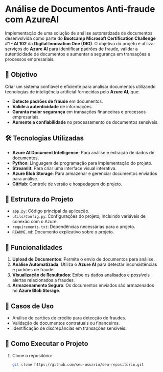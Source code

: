 # Análise de Documentos Anti-fraude com AzureAI

Implementação de uma solução de análise automatizada de documentos desenvolvida como parte do **Bootcamp Microsoft Certification Challenge #1 - AI 102** da **Digital Innovation One (DIO)**. O objetivo do projeto é utilizar serviços do **Azure AI** para identificar padrões de fraude, validar a autenticidade de documentos e aumentar a segurança em transações e processos empresariais.

## 🌟 Objetivo

Criar um sistema confiável e eficiente para analisar documentos utilizando tecnologias de inteligência artificial fornecidas pelo **Azure AI**, que:

- **Detecte padrões de fraude** em documentos.
- **Valide a autenticidade** de informações.
- **Garanta maior segurança** em transações financeiras e processos empresariais.
- **Aumente a confiabilidade** no processamento de documentos sensíveis.

## 🛠️ Tecnologias Utilizadas

- **Azure AI Document Intelligence**: Para análise e extração de dados de documentos.
- **Python**: Linguagem de programação para implementação do projeto.
- **Streamlit**: Para criar uma interface visual interativa.
- **Azure Blob Storage**: Para armazenar e gerenciar documentos enviados para análise.
- **GitHub**: Controle de versão e hospedagem do projeto.

## 📂 Estrutura do Projeto

- `app.py`: Código principal da aplicação.
- `utils/Config.py`: Configurações do projeto, incluindo variáveis de conexão com o Azure.
- `requirements.txt`: Dependências necessárias para o projeto.
- `README.md`: Documento explicativo sobre o projeto.

## 🚀 Funcionalidades

1. **Upload de Documentos**: Permite o envio de documentos para análise.
2. **Análise Automatizada**: Utiliza o **Azure AI** para detectar inconsistências e padrões de fraude.
3. **Visualização de Resultados**: Exibe os dados analisados e possíveis alertas relacionados a fraudes.
4. **Armazenamento Seguro**: Os documentos enviados são armazenados no **Azure Blob Storage**.

## 🎯 Casos de Uso

- Análise de cartões de crédito para detecção de fraudes.
- Validação de documentos contratuais ou financeiros.
- Identificação de discrepâncias em transações sensíveis.

## 🔧 Como Executar o Projeto

1. Clone o repositório:
   ```bash
   git clone https://github.com/seu-usuario/seu-repositorio.git
   ```